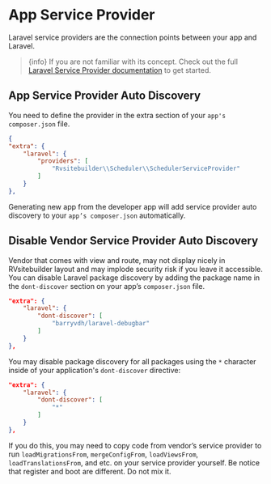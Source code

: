 # App Service Provider

Laravel service providers are the connection points between your app and Laravel. 

> {info} If you are not familiar with its concept. Check out the full [Laravel Service Provider documentation](https://laravel.com/docs/master/packages) to get started. 

## App Service Provider Auto Discovery  

You need to define the provider in the extra section of your `app's composer.json` file. 

```json
{
"extra": {
    "laravel": {
        "providers": [
            "Rvsitebuilder\\Scheduler\\SchedulerServiceProvider"
        ] 
    }
},
```

Generating new app from the developer app will add service provider auto discovery to your `app’s composer.json` automatically. 

## Disable Vendor Service Provider Auto Discovery 

Vendor that comes with view and route, may not display nicely in RVsitebuilder layout and may implode security risk if you leave it accessible. You can disable Laravel package discovery by adding the package name in the `dont-discover` section on your app’s `composer.json` file. 

```json
"extra": {
    "laravel": {
        "dont-discover": [
            "barryvdh/laravel-debugbar"
        ]
    }
},
```

You may disable package discovery for all packages using the `*` character inside of your application's `dont-discover` directive: 

```json
"extra": {
    "laravel": {
        "dont-discover": [
            "*"
        ]
    }
},
```

If you do this, you may need to copy code from vendor’s service provider to run `loadMigrationsFrom`, `mergeConfigFrom`, `loadViewsFrom`, `loadTranslationsFrom`, and etc. on your service provider yourself. Be notice that register and boot are different. Do not mix it. 

 